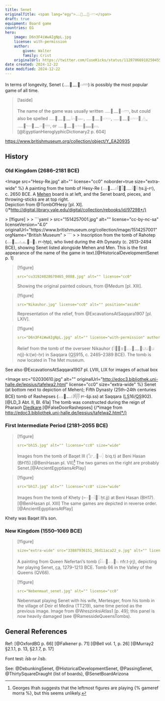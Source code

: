 ```yaml
---
title: Senet
originalTitle: <span lang="egy">𓊃𓐰𓈖𓐰𓏏𓏠</span>
draft: true
equipment: Board game
countries: EG
hero:
    image: D6n3F4iWwAIgNpL.jpg
    license: with-permission
    author:
        given: Walter
        family: Crist
    originalUrl: https://twitter.com/CuseKicks/status/1128706691825045510/photo/1
date created: 2024-12-22
date modified: 2024-12-22
---
```


In terms of longevity, <span class="aka noun" lang="egy-Latn">Senet</span> (<span lang="egy" class="aka">𓊃𓐰𓈖𓐰𓏏𓏠</span>) is possibly the most popular game of all time.

> [!aside]
>
> The name of the game was usually written <span lang="egy">𓊃𓐰𓈖𓐰𓏏𓏠</span>, but could also be spelled <span lang="egy">𓊃𓐰𓈖𓐰𓈖𓇋𓏏𓐰𓆱</span>, <span lang="egy">𓊃𓐰𓈖𓐰𓏏𓏕</span>, <span lang="egy">𓊃𓐰𓈖𓐰𓏏𓏕𓐰𓂻</span>, <span lang="egy">𓊃𓐰𓏕𓐰𓈖𓏏𓐰𓏠</span>, or <span lang="egy">𓊃𓐰𓈖𓐰𓏏𓏕𓐰𓈜𓐱𓏥</span>.[@EgyptianHieroglyphicDictionary2 p. 604]

https://www.britishmuseum.org/collection/object/Y_EA20935

## History

### Old Kingdom (2686–2181 <abbr>BCE</abbr>)

<Image src="Hesy-Re.jpg" alt="" license="cc0" noborder=true size="extra-wide" %}
A painting from the tomb of Hesy-Re (<span lang="egy">𓂋𓐰𓂝𓎛𓐱𓎿𓐰𓊃𓇋𓐱𓇋</span> <span lang="egy-Latn">ḥs.jj-rꜥ</span>), <abbr>c.</abbr>&nbsp;2650 <abbr>BCE</abbr>. A [Mehen](games/mehen/mehen.md) board is at left, and the Senet board, pieces, and throwing-sticks are at top right.<br/>
Depiction from @TombOfHesy [pl. XI].{/*http://digital.library.yale.edu/digital/collection/rebooks/id/97298*/}
</Image>

<div class="multi">
> [!figure]
>
> ```yaml
> src="1514257001.jpg" alt="" license="cc-by-nc-sa" licenseVersion="4.0" originalUrl="https://www.britishmuseum.org/collection/image/1514257001" orgName="British Museum" 
> ```
>
> Inscription from the tomb of Rahotep (<span lang="egy">𓂋𓐰𓂝𓊵𓐰𓏏𓐱𓊪</span> <span lang="egy-Latn">rꜥ-ḥtp</span>), who lived during the 4th Dynasty (<abbr>c.</abbr>&nbsp;2613–2494 <abbr>BCE</abbr>), showing Senet listed alongside Mehen and Men. This is the first appearance of the name of the game in text.[@HistoricalDevelopmentSenet p. 1]


> [!figure]
>
> ```yaml
> src="cu31924028670465_0088.jpg" alt="" license="cc0" 
> ```
>
> Showing the original painted colours, from @Medum [pl. XIII].

</div>

> [!figure]
>
> ```yaml
> src="Nikauhor.jpg" license="cc0" alt="" position="aside" 
> ```
>
> Representation of the relief, from @ExcavationsAtSaqqara1907 [pl. LXIV].


> [!figure]
>
> ```yaml
> src="D6n3F4iWwAIgNpL.jpg" alt="" license="with-permission" authorGiven="Walter" authorFamily="Crist" originalUrl="https://twitter.com/CuseKicks/status/1128706691825045510/photo/1" 
> ```
>
> Relief from the tomb of the overseer Nikauhor (<span lang="egy">𓎛𓐱𓐷𓁷𓐰𓂋𓐸𓈖𓐰𓂓𓂓𓐰𓂓</span> <span lang="egy-Latn">n(j)-kꜣ(w)-ḥr</span>) in Saqqara (<abbr title="Quibell">QS</abbr>915, <abbr>c.</abbr> 2465–2389 <abbr>BCE</abbr>). The tomb is now located in The Met museum.



See also @ExcavationsAtSaqqara1907 pl. LVIII, LIX for images of actual box

<Image src="02030610.jpg" alt="" originalUrl="http://edoc3.bibliothek.uni-halle.de/lepsius/tafelwa2.html"
 license="cc0" size="extra-wide" %}
Senet (at bottom next to depiction of Mehen); Fifth Dynasty (25th–24th centuries <abbr>BCE</abbr>) tomb of Rashepses (<span lang="egy">𓂋𓐰𓂝𓀼𓋴𓋴</span> <span lang="egy-Latn">rꜥ-šp.ss</span>) at Saqqara (<abbr title="Lepsius">LS</abbr>16/<abbr title="Quibell">QS</abbr>902).[@LD_3 Abt. II, Bl. 61a] The tomb was constructed during the reign of Pharaoh [Djedkare](https://en.wikipedia.org/wiki/Djedkare_Isesi).[@FalseDoorRashepses]
{/*image from http://edoc3.bibliothek.uni-halle.de/lepsius/tafelwa2.html*/}
</Image>

### First Intermediate Period (2181–2055 <abbr>BCE</abbr>)

> [!figure]
>
> ```yaml
> src="bh15.jpg" alt="" license="cc0" size="wide" 
> ```
>
> Images from the tomb of Baqet <span class="rnum">III</span> (<span lang="egy">𓅡𓈎𓐰𓏏𓆭</span> <span lang="egy-Latn">bꜣq.t</span>) at Beni Hasan (BH15).[@BeniHasan pl. VII][^fn0] The two games on the right are probably Senet.[@AncientEgyptiansAtPlay]


[^fn0]: Georges Ifrah suggests that the leftmost figures are playing {% gameref morra %}, but this seems unlikely.

> [!figure]
>
> ```yaml
> src="bh17.jpg" alt="" license="cc0" size="wide" 
> ```
>
> Images from the tomb of Khety (<span lang="egy">𓄡𓐰𓏏𓇋𓐱𓇋</span> <span lang="egy-Latn">ẖt.jj</span>) at Beni Hasan (BH17).[@BeniHasan pl. XIII] The same games are depicted in reverse order.[@AncientEgyptiansAtPlay]


Khety was Baqet <span class="rnum">III</span>’s son.

### New Kingdom (1550–1069 <abbr>BCE</abbr>)

> [!figure]
>
> ```yaml
> size="extra-wide" src="33887936151_36d11aca22_o.jpg" alt="" license="cc-by-nc-nd" licenseVersion="2.0" copyrightYear=2017 author="kairoinfo4u" originalUrl="https://www.flickr.com/photos/manna4u/33887936151" 
> ```
>
> A painting from Queen Nefertari’s tomb (<span lang="egy">𓄤𓇋𓏏𓐰𓂋𓐰𓏭</span> <span lang="egy-Latn">nfr.t-jrj</span>), depicting her playing Senet, <abbr title="circa">ca.</abbr> 1279–1213 <abbr>BCE</abbr>. Tomb 66 in the Valley of the Queens (QV66).


> [!figure]
>
> ```yaml
> src="Nebenmaat_senet.jpg" alt="" license="cc0" 
> ```
>
> Nebenmaat playing Senet with his wife, Mertesger, from his tomb in the village of Deir el Medina (TT219), same time period as the previous image. Image from @WreszinksiAtlas1 [p. 49]; this panel is now heavily damaged (see @RamessideQueensTombs).


## General References

Ref: [@OxfordBG p. 66] [@Falkener p. 71] [@Bell vol. 1, p. 26] [@Murray2 §2.1.1, p. 13, §2.1.7, p. 17]

Font test: <span lang="egy-Latn">ꞽsb</span> or <span lang="egy-Latn">ꞽꜣsb</span>.

See: @DebunkingSenet, @HistoricalDevelopmentSenet, @PassingSenet, @ThirtySquareDraught (list of boards), @SenetBoardArizona

